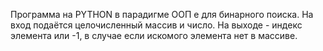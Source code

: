Программа на PYTHON в парадигме ООП е для бинарного поиска. На вход подаётся целочисленный массив и
число. На выходе - индекс элемента или -1, в случае если искомого элемента нет в массиве.